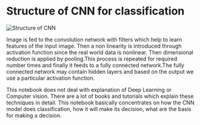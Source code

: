 # Structure of CNN for classification



![Structure of CNN](https://lh3.googleusercontent.com/gOucczLBnWcIfpuVxTM-whsW1w7MJekPLH293Qs0UdhHyebI0JgQ_wCtjyVQlQhM46yiiOuXAr2sabXMRJDraLdarTPRrF1LUTbgyfAa2hyusZVxlWq91hBtn-bPR9bwqRDSelaN)

Image is fed to the convolution network with filters which help to learn features of the input image. Then a non linearity is introduced through activation function since the real world data is nonlinear. Then dimensional reduction is applied by pooling.This process is repeated for required number times and finally it feeds to a fully connected network.The fully connected network may contain hidden layers and based on the output we use a particular activation function.

This notebook does not deal with explanation of Deep Learning or Computer vision. There are a lot of books and tutorials which explain these techniques in detail. This notebook basically concentrates on how the CNN model does classification, how it will make its decision, what are the basis for making a decision.  
  


